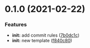 # 0.1.0 (2021-02-22)


### Features

* **init:** add commit rules ([7b0dc1c](https://github.com/CuteFakin/cf-h5/commit/7b0dc1c915132d6de564c794c795d69d9a459459))
* **init:** new template ([f840c80](https://github.com/CuteFakin/cf-h5/commit/f840c80dee861a044664d1cb6e71077d61add658))



